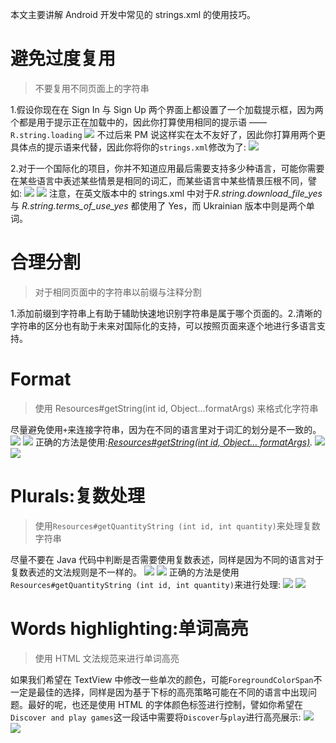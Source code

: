 本文主要讲解 Android 开发中常见的 strings.xml 的使用技巧。

# 避免过度复用

> 不要复用不同页面上的字符串

1.假设你现在在 Sign In 与 Sign Up 两个界面上都设置了一个加载提示框，因为两个都是用于提示正在加载中的，因此你打算使用相同的提示语 —— `R.string.loading`
![](https://coding.net/u/hoteam/p/Cache/git/raw/master/2016/7/3/1-JS87DDYrThImLteYAXtFhQ.png)
不过后来 PM 说这样实在太不友好了，因此你打算用两个更具体点的提示语来代替，因此你将你的`strings.xml`修改为了:
![](https://coding.net/u/hoteam/p/Cache/git/raw/master/2016/7/3/1-36F3gYBBrh0Df8BjfSUW-g.png)

2.对于一个国际化的项目，你并不知道应用最后需要支持多少种语言，可能你需要在某些语言中表述某些情景是相同的词汇，而某些语言中某些情景压根不同，譬如:
![](https://coding.net/u/hoteam/p/Cache/git/raw/master/2016/7/3/1-gyimVk1AvhWWQ6LF4vxL7A.png)
![](https://coding.net/u/hoteam/p/Cache/git/raw/master/2016/7/3/1-hG4uYDhTEIHOyVeU0lRqXw.png)
注意，在英文版本中的 strings.xml 中对于*R.string.download_file_yes* 与 _R.string.terms_of_use_yes_ 都使用了 Yes，而 Ukrainian 版本中则是两个单词。

# 合理分割

> 对于相同页面中的字符串以前缀与注释分割

1.添加前缀到字符串上有助于辅助快速地识别字符串是属于哪个页面的。2.清晰的字符串的区分也有助于未来对国际化的支持，可以按照页面来逐个地进行多语言支持。

# Format

> 使用 Resources#getString(int id, Object...formatArgs) 来格式化字符串

尽量避免使用`+`来连接字符串，因为在不同的语言里对于词汇的划分是不一致的。
![](https://coding.net/u/hoteam/p/Cache/git/raw/master/2016/7/3/1-CY9aQc_Zg8q0Q17_y20MyA.png)
![](https://coding.net/u/hoteam/p/Cache/git/raw/master/2016/7/3/1-CMnyPXvHDND8RAFBfceSMQ.png)
正确的方法是使用:[_Resources#getString(int id, Object… formatArgs)_](https://developer.android.com/reference/android/content/res/Resources.html#getString%28int,%20java.lang.Object...%29)_._
![](https://coding.net/u/hoteam/p/Cache/git/raw/master/2016/7/3/1-DSiEeB9gWTwCOJyxzUqMyA.png)
![](https://coding.net/u/hoteam/p/Cache/git/raw/master/2016/7/3/1-YXwYDDkBkDmopx47uJtR6w.png)

# Plurals:复数处理

> 使用`Resources#getQuantityString (int id, int quantity)`来处理复数字符串

尽量不要在 Java 代码中判断是否需要使用复数表述，同样是因为不同的语言对于复数表述的文法规则是不一样的。
![](https://coding.net/u/hoteam/p/Cache/git/raw/master/2016/7/3/1-4NH4qsPMMSQ70QV8zvOH-A.png)
![](https://coding.net/u/hoteam/p/Cache/git/raw/master/2016/7/3/1-WxoCPGta9uGTIoxfmXg3pA.png)
正确的方法是使用`Resources#getQuantityString (int id, int quantity)`来进行处理:
![](https://coding.net/u/hoteam/p/Cache/git/raw/master/2016/7/3/1-_KVd1Fhu4xUIy9cAdL7Acw.png)
![](https://coding.net/u/hoteam/p/Cache/git/raw/master/2016/7/3/1-jaGAm1mVsrKUCYH0LBN-_A.png)

# Words highlighting:单词高亮

> 使用 HTML 文法规范来进行单词高亮

如果我们希望在 TextView 中修改一些单次的颜色，可能`ForegroundColorSpan`不一定是最佳的选择，同样是因为基于下标的高亮策略可能在不同的语言中出现问题。最好的呢，也还是使用 HTML 的字体颜色标签进行控制，譬如你希望在`Discover and play games`这一段话中需要将`Discover`与`play`进行高亮展示:
![](https://coding.net/u/hoteam/p/Cache/git/raw/master/2016/7/3/1--v6s0KtpNaszxun2wITpoQ.png)
![](https://coding.net/u/hoteam/p/Cache/git/raw/master/2016/7/3/1-YXwYDDkBkDmopx47uJtR6w.png)

